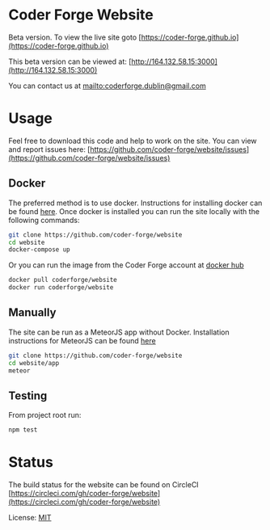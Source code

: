 # Coder Forge Website
Beta version. To view the live site goto [https://coder-forge.github.io](https://coder-forge.github.io)

This beta version can be viewed at: [http://164.132.58.15:3000](http://164.132.58.15:3000)

You can contact us at [mailto:coderforge.dublin@gmail.com](coderforge.dublin@gmail.com)

# Usage

Feel free to download this code and help to work on the site. You can view and
report issues here: [https://github.com/coder-forge/website/issues](https://github.com/coder-forge/website/issues)

## Docker

The preferred method is to use docker. Instructions for installing docker can be
found [here](https://docs.docker.com/engine/installation/). Once docker is
installed you can run the site locally with the following commands:
```bash
git clone https://github.com/coder-forge/website
cd website
docker-compose up
```

Or you can run the image from the Coder Forge account at [docker hub](https://hub.docker.com/r/coderforge/website/)
```bash
docker pull coderforge/website
docker run coderforge/website
```

## Manually

The site can be run as a MeteorJS app without Docker. Installation instructions for MeteorJS
can be found [here](https://www.meteor.com/install)
```bash
git clone https://github.com/coder-forge/website
cd website/app
meteor
```

## Testing
From project root run:
```bash
npm test
```

# Status

The build status for the website can be found on CircleCI [https://circleci.com/gh/coder-forge/website](https://circleci.com/gh/coder-forge/website)

License: [MIT](https://opensource.org/licenses/MIT)
